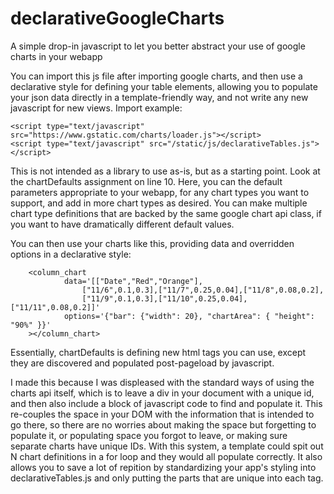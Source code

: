 # declarativeGoogleCharts
A simple drop-in javascript to let you better abstract your use of google charts in your webapp

You can import this js file after importing google charts, and then use a declarative style for defining your table elements, allowing you to populate your json data directly in a template-friendly way, and not write any new javascript for new views.  Import example:
~~~~
<script type="text/javascript" src="https://www.gstatic.com/charts/loader.js"></script>
<script type="text/javascript" src="/static/js/declarativeTables.js"></script>
~~~~


This is not intended as a library to use as-is, but as a starting point.  Look at the chartDefaults assignment on line 10.  Here, you can the default parameters appropriate to your webapp, for any chart types you want to support, and add in more chart types as desired.  You can make multiple chart type definitions that are backed by the same google chart api class, if you want to have dramatically different default values.

You can then use your charts like this, providing data and overridden options in a declarative style:
~~~~
    <column_chart
            data='[["Date","Red","Orange"],
                ["11/6",0.1,0.3],["11/7",0.25,0.04],["11/8",0.08,0.2],
                ["11/9",0.1,0.3],["11/10",0.25,0.04],["11/11",0.08,0.2]]'
            options='{"bar": {"width": 20}, "chartArea": { "height": "90%" }}'
    ></column_chart>
~~~~

Essentially, chartDefaults is defining new html tags you can use, except they are discovered and populated post-pageload by javascript.

I made this because I was displeased with the standard ways of using the charts api itself, which is to leave a div in your document with a unique id, and then also include a block of javascript code to find and populate it.  This re-couples the space in your DOM with the information that is intended to go there, so there are no worries about making the space but forgetting to populate it, or populating space you forgot to leave, or making sure separate charts have unique IDs.  With this system, a template could spit out N chart definitions in a for loop and they would all populate correctly.  It also allows you to save a lot of repition by standardizing your app's styling into declarativeTables.js and only putting the parts that are unique into each tag.
